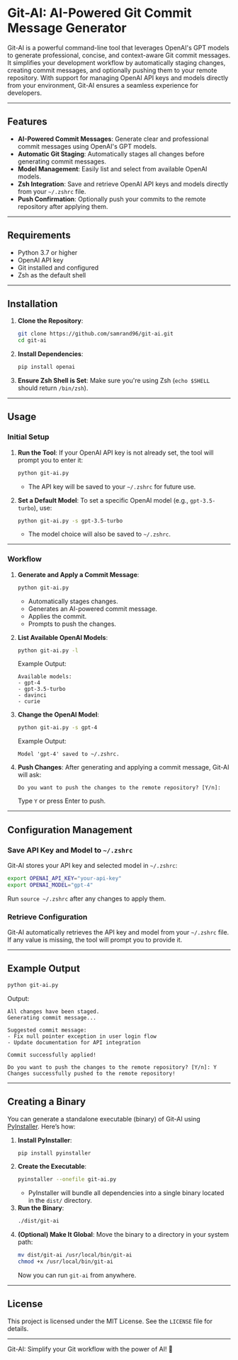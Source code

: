 # Git-AI: AI-Powered Git Commit Message Generator

Git-AI is a powerful command-line tool that leverages OpenAI's GPT models to generate professional, concise, and context-aware Git commit messages. It simplifies your development workflow by automatically staging changes, creating commit messages, and optionally pushing them to your remote repository. With support for managing OpenAI API keys and models directly from your environment, Git-AI ensures a seamless experience for developers.

---

## Features

- **AI-Powered Commit Messages**: Generate clear and professional commit messages using OpenAI's GPT models.
- **Automatic Git Staging**: Automatically stages all changes before generating commit messages.
- **Model Management**: Easily list and select from available OpenAI models.
- **Zsh Integration**: Save and retrieve OpenAI API keys and models directly from your `~/.zshrc` file.
- **Push Confirmation**: Optionally push your commits to the remote repository after applying them.

---

## Requirements

- Python 3.7 or higher
- OpenAI API key
- Git installed and configured
- Zsh as the default shell

---

## Installation

1. **Clone the Repository**:
   ```bash
   git clone https://github.com/samrand96/git-ai.git
   cd git-ai
   ```

2. **Install Dependencies**:
   ```bash
   pip install openai
   ```

3. **Ensure Zsh Shell is Set**:
   Make sure you're using Zsh (`echo $SHELL` should return `/bin/zsh`).

---

## Usage

### Initial Setup

1. **Run the Tool**:
   If your OpenAI API key is not already set, the tool will prompt you to enter it:
   ```bash
   python git-ai.py
   ```
   - The API key will be saved to your `~/.zshrc` for future use.

2. **Set a Default Model**:
   To set a specific OpenAI model (e.g., `gpt-3.5-turbo`), use:
   ```bash
   python git-ai.py -s gpt-3.5-turbo
   ```
   - The model choice will also be saved to `~/.zshrc`.

---

### Workflow

1. **Generate and Apply a Commit Message**:
   ```bash
   python git-ai.py
   ```
   - Automatically stages changes.
   - Generates an AI-powered commit message.
   - Applies the commit.
   - Prompts to push the changes.

2. **List Available OpenAI Models**:
   ```bash
   python git-ai.py -l
   ```
   Example Output:
   ```
   Available models:
   - gpt-4
   - gpt-3.5-turbo
   - davinci
   - curie
   ```

3. **Change the OpenAI Model**:
   ```bash
   python git-ai.py -s gpt-4
   ```
   Example Output:
   ```
   Model 'gpt-4' saved to ~/.zshrc.
   ```

4. **Push Changes**:
   After generating and applying a commit message, Git-AI will ask:
   ```
   Do you want to push the changes to the remote repository? [Y/n]:
   ```
   Type `Y` or press Enter to push.

---

## Configuration Management

### Save API Key and Model to `~/.zshrc`
Git-AI stores your API key and selected model in `~/.zshrc`:
```bash
export OPENAI_API_KEY="your-api-key"
export OPENAI_MODEL="gpt-4"
```
Run `source ~/.zshrc` after any changes to apply them.

### Retrieve Configuration
Git-AI automatically retrieves the API key and model from your `~/.zshrc` file. If any value is missing, the tool will prompt you to provide it.

---

## Example Output

```bash
python git-ai.py
```

Output:
```
All changes have been staged.
Generating commit message...

Suggested commit message:
- Fix null pointer exception in user login flow
- Update documentation for API integration

Commit successfully applied!

Do you want to push the changes to the remote repository? [Y/n]: Y
Changes successfully pushed to the remote repository!
```

---

## Creating a Binary

You can generate a standalone executable (binary) of Git-AI using [PyInstaller](https://www.pyinstaller.org/). Here’s how:

1. **Install PyInstaller**:
   ```bash
   pip install pyinstaller
   ```
2. **Create the Executable**:
   ```bash
   pyinstaller --onefile git-ai.py
   ```
   - PyInstaller will bundle all dependencies into a single binary located in the `dist/` directory.
3. **Run the Binary**:
   ```bash
   ./dist/git-ai
   ```
4. **(Optional) Make It Global**:
   Move the binary to a directory in your system path:
   ```bash
   mv dist/git-ai /usr/local/bin/git-ai
   chmod +x /usr/local/bin/git-ai
   ```
   Now you can run `git-ai` from anywhere.

---

## License

This project is licensed under the MIT License. See the `LICENSE` file for details.

---

Git-AI: Simplify your Git workflow with the power of AI! 🚀